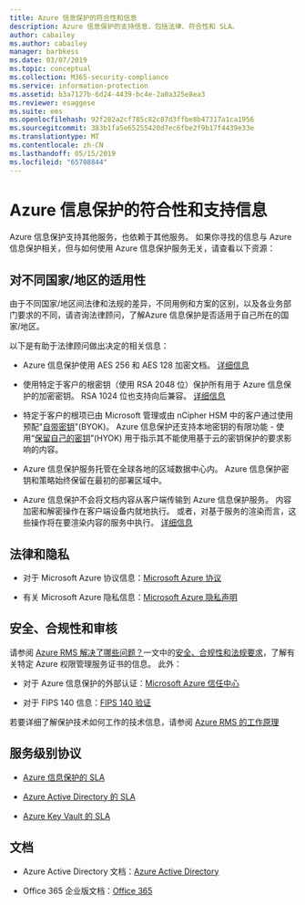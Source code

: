 ```yaml
---
title: Azure 信息保护的符合性和信息
description: Azure 信息保护的支持信息，包括法律、符合性和 SLA。
author: cabailey
ms.author: cabailey
manager: barbkess
ms.date: 03/07/2019
ms.topic: conceptual
ms.collection: M365-security-compliance
ms.service: information-protection
ms.assetid: b3a7127b-6d24-4439-bc4e-2a0a325e8ea3
ms.reviewer: esaggese
ms.suite: ems
ms.openlocfilehash: 92f282a2cf785c82c87d3ffbe8b47317a1ca1956
ms.sourcegitcommit: 383b1fa5e65255420d7ec6fbe2f9b17f4439e33e
ms.translationtype: MT
ms.contentlocale: zh-CN
ms.lasthandoff: 05/15/2019
ms.locfileid: "65708844"
---
```

# <a name="compliance-and-supporting-information-for-azureinformation-protection"></a>Azure 信息保护的符合性和支持信息

Azure 信息保护支持其他服务，也依赖于其他服务。 如果你寻找的信息与 Azure 信息保护相关，但与如何使用 Azure 信息保护服务无关，请查看以下资源：

## <a name="suitability-for-different-countries"></a>对不同国家/地区的适用性

由于不同国家/地区间法律和法规的差异，不同用例和方案的区别，以及各业务部门要求的不同，请咨询法律顾问，了解Azure 信息保护是否适用于自己所在的国家/地区。

以下是有助于法律顾问做出决定的相关信息：

- Azure 信息保护使用 AES 256 和 AES 128 加密文档。 [详细信息](./how-does-it-work.md#cryptographic-controls-used-by-azure-rms-algorithms-and-key-lengths)

- 使用特定于客户的根密钥（使用 RSA 2048 位）保护所有用于 Azure 信息保护的加密密钥。 RSA 1024 位也支持向后兼容。 [详细信息](./how-does-it-work.md#cryptographic-controls-used-by-azure-rms-algorithms-and-key-lengths)

- 特定于客户的根项已由 Microsoft 管理或由 nCipher HSM 中的客户通过使用预配"[自带密钥](plan-implement-tenant-key.md)"(BYOK)。 Azure 信息保护还支持本地密钥的有限功能 - 使用“[保留自己的密钥](configure-adrms-restrictions.md)”(HYOK) 用于指示其不能使用基于云的密钥保护的要求影响的内容。

- Azure 信息保护服务托管在全球各地的区域数据中心内。 Azure 信息保护密钥和策略始终保留在最初的部署区域中。
 
- Azure 信息保护不会将文档内容从客户端传输到 Azure 信息保护服务。 内容加密和解密操作在客户端设备内就地执行。 或者，对基于服务的渲染而言，这些操作将在要渲染内容的服务中执行。 [详细信息](./how-does-it-work.md)

## <a name="legal-and-privacy"></a>法律和隐私

- 对于 Microsoft Azure 协议信息：[Microsoft Azure 协议](https://azure.microsoft.com/support/legal/subscription-agreement/)

- 有关 Microsoft Azure 隐私信息：[Microsoft Azure 隐私声明](https://azure.microsoft.com/support/legal/privacy-statement/)

## <a name="security-compliance-and-auditing"></a>安全、合规性和审核

请参阅 [Azure RMS 解决了哪些问题？](./azure-rms-problems-it-solves.md)一文中的[安全、合规性和法规要求](./what-is-azure-rms.md#security-compliance-and-regulatory-requirements)，了解有关特定 Azure 权限管理服务证书的信息。 此外：

- 对于 Azure 信息保护的外部认证：[Microsoft Azure 信任中心](https://azure.microsoft.com/support/trust-center/)

- 对于 FIPS 140 信息：[FIPS 140 验证](https://technet.microsoft.com/library/security/cc750357.aspx)

若要详细了解保护技术如何工作的技术信息，请参阅 [Azure RMS 的工作原理](./how-does-it-work.md) 

## <a name="service-level-agreements"></a>服务级别协议

- [Azure 信息保护的 SLA](https://azure.microsoft.com/support/legal/sla/information-protection/v1_0/)

- [Azure Active Directory 的 SLA](https://azure.microsoft.com/support/legal/sla/active-directory/v1_0/)

- [Azure Key Vault 的 SLA](https://azure.microsoft.com/support/legal/sla/key-vault/v1_0/)

## <a name="documentation"></a>文档

- Azure Active Directory 文档：[Azure Active Directory](/azure/active-directory/fundamentals/active-directory-whatis)

- Office 365 企业版文档：[Office 365](https://docs.microsoft.com/en-us/Office365/Enterprise/)

